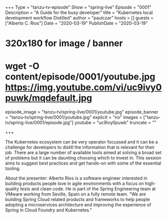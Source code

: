 +++
Type = "tanzu-tv-episode"
Show = "spring-live"
Episode = "0001"
Description = "A Guide for the busy developer"
title = "Kubernetes local development workflow Distilled"
author = "paulczar"
hosts = []
guests = ["Alberto C. Rios"]
Date = "2020-03-19"
PublishDate = "2020-03-19"
# 320x180 for image / banner
# wget -O content/episode/0001/youtube.jpg https://img.youtube.com/vi/uc9ivy0puwk/mqdefault.jpg
episode_image = "tanzu-tv/spring-live/0001/youtube.jpg"
episode_banner = "tanzu-tv/spring-live/0001/youtube.jpg"
explicit = "no"
images = ["tanzu-tv/spring-live/0001/episode.jpg"]
youtube = "uc9ivy0puwk"
truncate = ""

+++

The Kubernetes ecosystem can be very operator focussed and it can be a challenge for developers to distill the information that is relevant for their job. There are a large number of available tools aimed at solving a broad set of problems but it can be daunting choosing which to invest in. This session aims to suggest best practices and get hands-on with some of the essential tooling.

About the presenter: Alberto Rios is a software engineer interested in building products people love in agile environments with a focus on high-quality tests and clean code. He is part of the Spring Engineering team at VMware working from Seville, Spain on a fully remote team. "We are building Spring Cloud related products and frameworks to help people adopting a microservices architecture and improving the experience of Spring in Cloud Foundry and Kubernetes."